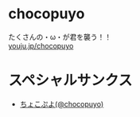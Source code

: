 # chocopuyo
たくさんの・ω・が君を襲う！！  
[youju.jp/chocopuyo](http://youju.jp/chocopuyo/)


# スペシャルサンクス
- [ちょこぷよ(@chocopuyo)](https://twitter.com/chocopuyo)
